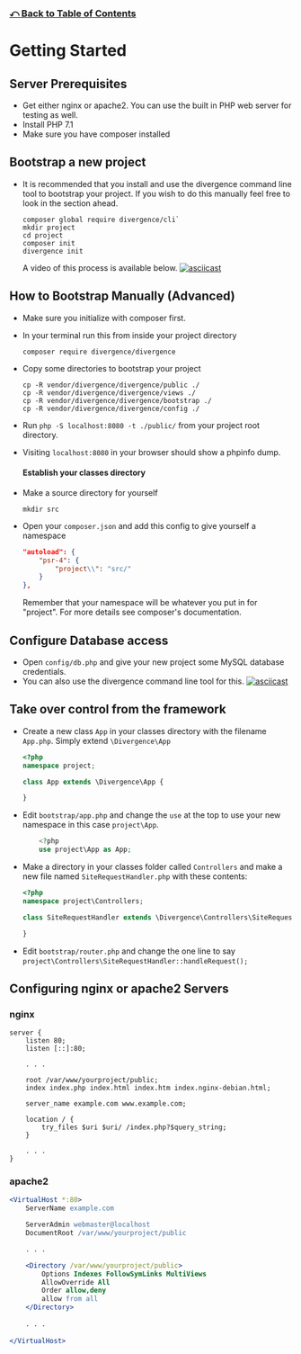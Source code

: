 ### [⤺ Back to Table of Contents](/README.md#divergence-framework-documentation)
# Getting Started

## Server Prerequisites
- Get either nginx or apache2. You can use the built in PHP web server for testing as well.
- Install PHP 7.1
- Make sure you have composer installed

## Bootstrap a new project
- It is recommended that you install and use the divergence command line tool to bootstrap your project. If you wish to do this manually feel free to look in the section ahead.
    ```
    composer global require divergence/cli`
    mkdir project
    cd project
    composer init
    divergence init
    ```
    A video of this process is available below.
    [![asciicast](https://asciinema.org/a/FhE9hATLKDhH7oQfFbeNG5hzs.png)](https://asciinema.org/a/FhE9hATLKDhH7oQfFbeNG5hzs)

## How to Bootstrap Manually (Advanced)
- Make sure you initialize with composer first.
- In your terminal run this from inside your project directory

    `composer require divergence/divergence`

- Copy some directories to bootstrap your project

    ```
    cp -R vendor/divergence/divergence/public ./
    cp -R vendor/divergence/divergence/views ./
    cp -R vendor/divergence/divergence/bootstrap ./
    cp -R vendor/divergence/divergence/config ./
    ```
- Run `php -S localhost:8080 -t ./public/` from your project root directory.
- Visiting `localhost:8080` in your browser should show a phpinfo dump.

    #### Establish your classes directory
 - Make a source directory for yourself
    
    `mkdir src`

 - Open your `composer.json` and add this config to give yourself a namespace

    ``` json
    "autoload": {
	    "psr-4": {
		    "project\\": "src/"
	    }
    },
    ```
    Remember that your namespace will be whatever you put in for "project". For more details see composer's documentation.

## Configure Database access

 - Open `config/db.php` and give your new project some MySQL database credentials.
 - You can also use the divergence command line tool for this.
 [![asciicast](https://asciinema.org/a/gZHWY2tXwjxDgYPvzjIuUjhEX.png)](https://asciinema.org/a/gZHWY2tXwjxDgYPvzjIuUjhEX)

 ## Take over control from the framework
 - Create a new class `App` in your classes directory with the filename `App.php`. Simply extend `\Divergence\App`
    ``` php
    <?php
    namespace project;

    class App extends \Divergence\App {

    }
    ```
- Edit `bootstrap/app.php` and change the `use` at the top to use your new namespace in this case `project\App`.
    ``` php
        <?php
        use project\App as App;
    ```
- Make a directory in your classes folder called `Controllers` and make a new file named `SiteRequestHandler.php` with these contents:
    ``` php
    <?php
    namespace project\Controllers;

    class SiteRequestHandler extends \Divergence\Controllers\SiteRequestHandler {

    }
    ```
- Edit `bootstrap/router.php` and change the one line to say `project\Controllers\SiteRequestHandler::handleRequest();`

## Configuring nginx or apache2 Servers
### nginx
```nginx
server {
    listen 80;
    listen [::]:80;

    . . .

    root /var/www/yourproject/public;
    index index.php index.html index.htm index.nginx-debian.html;

    server_name example.com www.example.com;

    location / {
        try_files $uri $uri/ /index.php?$query_string;
    }

    . . .
}
```

### apache2
```apache
<VirtualHost *:80>
    ServerName example.com

    ServerAdmin webmaster@localhost
    DocumentRoot /var/www/yourproject/public

    . . .

    <Directory /var/www/yourproject/public>
        Options Indexes FollowSymLinks MultiViews
        AllowOverride All
        Order allow,deny
        allow from all
    </Directory>
    
    . . .
    
</VirtualHost>
```